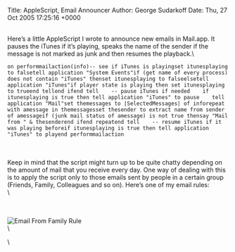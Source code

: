 Title: AppleScript, Email Announcer
Author: George Sudarkoff
Date: Thu, 27 Oct 2005 17:25:16 +0000

\
Here’s a little AppleScript I wrote to announce new emails in Mail.app.
It pauses the iTunes if it’s playing, speaks the name of the sender if
the message is not marked as junk and then resumes the playback.\

    on performmailaction(info)-- see if iTunes is playingset itunesplaying to falsetell application "System Events"if (get name of every process) does not contain "iTunes" thenset itunesplaying to falseelsetell application "iTunes"if player state is playing then set itunesplaying to trueend tellend ifend tell    -- pause iTunes if needed    if itunesplaying is true then tell application "iTunes" to pause    tell application "Mail"set themessages to |SelectedMessages| of inforepeat with amessage in themessagesset thesender to extract name from sender of amessageif (junk mail status of amessage) is not true thensay "Mail from " & thesenderend ifend repeatend tell    -- resume iTunes if it was playing beforeif itunesplaying is true then tell application "iTunes" to playend performmailaction

\
\
Keep in mind that the script might turn up to be quite chatty depending
on the amount of mail that you receive every day. One way of dealing
with this is to apply the script only to those emails sent by people in
a certain group (Friends, Family, Colleagues and so on). Here’s one of
my email rules:\
\

\
\
![Email From Family
Rule](http://george.sudarkoff.com/storage/post-images/AnnounceFamily.png)\
\

\

